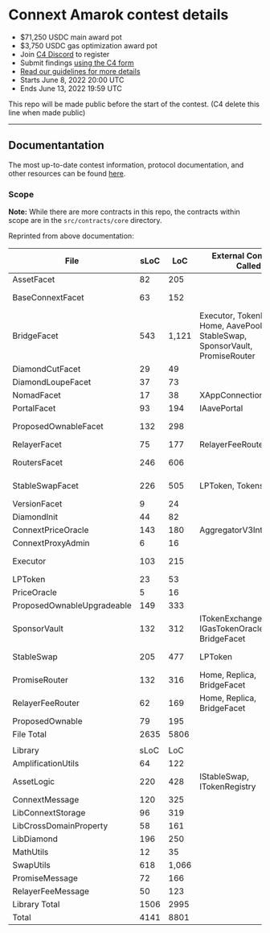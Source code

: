 
# Connext Amarok contest details
- $71,250 USDC main award pot
- $3,750 USDC gas optimization award pot
- Join [C4 Discord](https://discord.gg/code4rena) to register
- Submit findings [using the C4 form](https://code4rena.com/contests/2022-06-connext-amarok-contest/submit)
- [Read our guidelines for more details](https://docs.code4rena.com/roles/wardens)
- Starts June 8, 2022 20:00 UTC
- Ends June 13, 2022 19:59 UTC

This repo will be made public before the start of the contest. (C4 delete this line when made public)

---

## Documentantation

The most up-to-date contest information, protocol documentation, and other resources can be found [here](https://www.notion.so/connext/Contracts-Overview-eaf876ef16f3499d8cda8d131ba5199a).

### Scope

**Note:** While there are more contracts in this repo, the contracts within scope are in the `src/contracts/core` directory.

Reprinted from above documentation:

| File | sLoC | LoC | External Contracts Called | Libraries Used |
| --- | --- | --- | --- | --- |
| AssetFacet | 82 | 205 |  |  |
| BaseConnextFacet | 63 | 152 |  | LibDiamond, LibConnextStorage |
| BridgeFacet | 543 | 1,121 | Executor, TokenRegistry, Home, AavePool, StableSwap, SponsorVault, PromiseRouter | LibCrossDomainProperty, LibConnextStorage, TypedMemView |
| DiamondCutFacet | 29 | 49 |  | LibDiamond |
| DiamondLoupeFacet | 37 | 73 |  | LibDiamond |
| NomadFacet | 17 | 38 | XAppConnectionManager |  |
| PortalFacet | 93 | 194 | IAavePortal | AssetLogic |
| ProposedOwnableFacet | 132 | 298 |  | LibDiamond, LibConnextStorage |
| RelayerFacet | 75 | 177 | RelayerFeeRouter |  |
| RoutersFacet | 246 | 606 |  | AssetLogic, LibConnextStorage |
| StableSwapFacet | 226 | 505 | LPToken, Tokens | AmplificationUtils, SwapUtils |
| VersionFacet | 9 | 24 |  |  |
| DiamondInit | 44 | 82 |  | LibDiamond |
| ConnextPriceOracle | 143 | 180 | AggregatorV3Interface |  |
| ConnextProxyAdmin | 6 | 16 |  |  |
| Executor | 103 | 215 |  | ExcessivelySafeCall, LibCrossDomainProperty |
| LPToken | 23 | 53 |  |  |
| PriceOracle | 5 | 16 |  |  |
| ProposedOwnableUpgradeable | 149 | 333 |  |  |
| SponsorVault | 132 | 312 | ITokenExchange, IGasTokenOracle, BridgeFacet |  |
| StableSwap | 205 | 477 | LPToken | AmplificationUtils, SwapUtils |
| PromiseRouter | 132 | 316 | Home, Replica, BridgeFacet | PromiseMessage |
| RelayerFeeRouter | 62 | 169 | Home, Replica, BridgeFacet | RelayerFeeMessage |
| ProposedOwnable | 79 | 195 |  |  |
| File Total | 2635 | 5806 |  |  |
|  |  |  |  |  |
| Library | sLoC | LoC |  |  |
| AmplificationUtils | 64 | 122 |  |  |
| AssetLogic | 220 | 428 | IStableSwap, ITokenRegistry |  |
| ConnextMessage | 120 | 325 |  |  |
| LibConnextStorage | 96 | 319 |  |  |
| LibCrossDomainProperty | 58 | 161 |  |  |
| LibDiamond | 196 | 250 |  |  |
| MathUtils | 12 | 35 |  |  |
| SwapUtils | 618 | 1,066 |  |  |
| PromiseMessage | 72 | 166 |  |  |
| RelayerFeeMessage | 50 | 123 |  |  |
| Library Total | 1506 | 2995 |  |  |
| Total | 4141 | 8801 |  |  |


